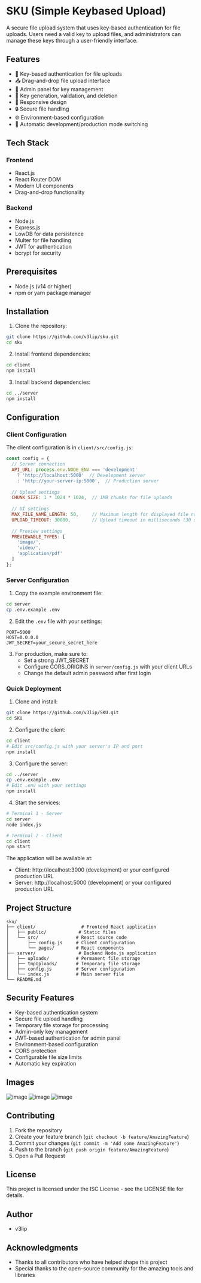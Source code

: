 # SKU (Simple Keybased Upload)

A secure file upload system that uses key-based authentication for file uploads. Users need a valid key to upload files, and administrators can manage these keys through a user-friendly interface.

## Features

- 🔐 Key-based authentication for file uploads
- 📤 Drag-and-drop file upload interface
- 👥 Admin panel for key management
- 🔑 Key generation, validation, and deletion
- 📱 Responsive design
- 🔒 Secure file handling
- 🌐 Environment-based configuration
- 🔄 Automatic development/production mode switching

## Tech Stack

### Frontend
- React.js
- React Router DOM
- Modern UI components
- Drag-and-drop functionality

### Backend
- Node.js
- Express.js
- LowDB for data persistence
- Multer for file handling
- JWT for authentication
- bcrypt for security

## Prerequisites

- Node.js (v14 or higher)
- npm or yarn package manager

## Installation

1. Clone the repository:
```bash
git clone https://github.com/v3lip/sku.git
cd sku
```

2. Install frontend dependencies:
```bash
cd client
npm install
```

3. Install backend dependencies:
```bash
cd ../server
npm install
```

## Configuration

### Client Configuration
The client configuration is in `client/src/config.js`:
```javascript
const config = {
  // Server connection
  API_URL: process.env.NODE_ENV === 'development' 
    ? 'http://localhost:5000'  // Development server
    : 'http://your-server-ip:5000',  // Production server
  
  // Upload settings
  CHUNK_SIZE: 1 * 1024 * 1024,  // 1MB chunks for file uploads
  
  // UI settings
  MAX_FILE_NAME_LENGTH: 50,     // Maximum length for displayed file names
  UPLOAD_TIMEOUT: 30000,        // Upload timeout in milliseconds (30 seconds)
  
  // Preview settings
  PREVIEWABLE_TYPES: [
    'image/',
    'video/',
    'application/pdf'
  ]
};
```

### Server Configuration
1. Copy the example environment file:
```bash
cd server
cp .env.example .env
```

2. Edit the `.env` file with your settings:
```env
PORT=5000
HOST=0.0.0.0
JWT_SECRET=your_secure_secret_here
```

3. For production, make sure to:
   - Set a strong JWT_SECRET
   - Configure CORS_ORIGINS in `server/config.js` with your client URLs
   - Change the default admin password after first login

### Quick Deployment

1. Clone and install:
```bash
git clone https://github.com/v3lip/SKU.git
cd SKU
```

2. Configure the client:
```bash
cd client
# Edit src/config.js with your server's IP and port
npm install
```

3. Configure the server:
```bash
cd ../server
cp .env.example .env
# Edit .env with your settings
npm install
```

4. Start the services:
```bash
# Terminal 1 - Server
cd server
node index.js

# Terminal 2 - Client
cd client
npm start
```

The application will be available at:
- Client: http://localhost:3000 (development) or your configured production URL
- Server: http://localhost:5000 (development) or your configured production URL

## Project Structure
```
sku/
├── client/                 # Frontend React application
│   ├── public/            # Static files
│   └── src/              # React source code
│       ├── config.js     # Client configuration
│       └── pages/        # React components
├── server/                # Backend Node.js application
│   ├── uploads/          # Permanent file storage
│   ├── tmpUploads/       # Temporary file storage
│   ├── config.js         # Server configuration
│   └── index.js          # Main server file
└── README.md
```

## Security Features

- Key-based authentication system
- Secure file upload handling
- Temporary file storage for processing
- Admin-only key management
- JWT-based authentication for admin panel
- Environment-based configuration
- CORS protection
- Configurable file size limits
- Automatic key expiration

## Images

![image](https://github.com/user-attachments/assets/b830d4eb-f332-4349-9af9-375b6244e357)
![image](https://github.com/user-attachments/assets/1246d677-c06f-46c4-bb51-fd96d8d0d427)
![image](https://github.com/user-attachments/assets/04f3ec5c-bb82-494c-b764-5ff515063249)

## Contributing

1. Fork the repository
2. Create your feature branch (`git checkout -b feature/AmazingFeature`)
3. Commit your changes (`git commit -m 'Add some AmazingFeature'`)
4. Push to the branch (`git push origin feature/AmazingFeature`)
5. Open a Pull Request

## License

This project is licensed under the ISC License - see the LICENSE file for details.

## Author

- v3lip

## Acknowledgments

- Thanks to all contributors who have helped shape this project
- Special thanks to the open-source community for the amazing tools and libraries

